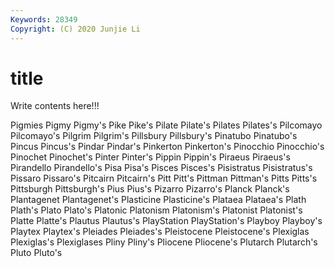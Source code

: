 ```yaml
---
Keywords: 28349
Copyright: (C) 2020 Junjie Li
---
```


# title

Write contents here!!!

Pigmies 
Pigmy 
Pigmy's 
Pike 
Pike's 
Pilate 
Pilate's
Pilates 
Pilates's 
Pilcomayo 
Pilcomayo's 
Pilgrim 
Pilgrim's 
Pillsbury 
Pillsbury's 
Pinatubo 
Pinatubo's
Pincus 
Pincus's 
Pindar 
Pindar's 
Pinkerton 
Pinkerton's 
Pinocchio 
Pinocchio's 
Pinochet 
Pinochet's
Pinter 
Pinter's 
Pippin 
Pippin's 
Piraeus 
Piraeus's 
Pirandello 
Pirandello's 
Pisa 
Pisa's
Pisces 
Pisces's 
Pisistratus 
Pisistratus's 
Pissaro 
Pissaro's 
Pitcairn 
Pitcairn's 
Pitt 
Pitt's
Pittman 
Pittman's 
Pitts 
Pitts's 
Pittsburgh 
Pittsburgh's 
Pius 
Pius's 
Pizarro 
Pizarro's
Planck 
Planck's 
Plantagenet 
Plantagenet's 
Plasticine 
Plasticine's 
Plataea 
Plataea's 
Plath 
Plath's
Plato 
Plato's 
Platonic 
Platonism 
Platonism's 
Platonist 
Platonist's 
Platte 
Platte's 
Plautus
Plautus's 
PlayStation 
PlayStation's 
Playboy 
Playboy's 
Playtex 
Playtex's 
Pleiades 
Pleiades's 
Pleistocene
Pleistocene's 
Plexiglas 
Plexiglas's 
Plexiglases 
Pliny 
Pliny's 
Pliocene 
Pliocene's 
Plutarch 
Plutarch's
Pluto 
Pluto's 
